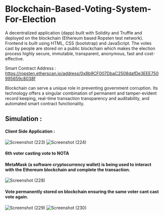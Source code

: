 ﻿# Blockchain-Based-Voting-System-For-Election
A decentralized application (dapp) built with Solidity and Truffle and deployed on the blockchain (Ethereum based Ropsten test network). Frontend is built using HTML, CSS (bootstrap) and JavaScript. The votes cast by people are stored on a public blockchain which makes the election process highly secure, immutable, transparent, anonymous, fast and cost-effective.

Smart Contract Address : https://ropsten.etherscan.io/address/0x8b9CF007DbaC2508dafDe3EEE750995659c8038f

Blockchain can serve a unique role in preventing government corruption. Its technology offers a singular combination of permanent and tamper-evident record keeping, real-time transaction transparency and auditability, and automated smart contract functionality.

## Simulation :

#### Client Side Application :

![Screenshot (223)](https://user-images.githubusercontent.com/60143745/120531170-f637ed00-c3fb-11eb-8a34-f2565d8a7954.png)
![Screenshot (224)](https://user-images.githubusercontent.com/60143745/120531312-1d8eba00-c3fc-11eb-9711-8d015dbe4b65.png)


#### 6th voter casting vote to NOTA
#### MetaMask (a software cryptocurrency wallet) is being used to interact with the Ethereum blockchain and complete the transaction.

![Screenshot (228)](https://user-images.githubusercontent.com/60143745/120531418-3dbe7900-c3fc-11eb-98dd-c90027d0c391.png)


#### Vote permanently stored on blockchain ensuring the same voter cant cast vote again.

![Screenshot (229)](https://user-images.githubusercontent.com/60143745/120531894-be7d7500-c3fc-11eb-9b47-f4fbcc027b1b.png)
![Screenshot (230)](https://user-images.githubusercontent.com/60143745/120531876-b9202a80-c3fc-11eb-93f5-7dc77b000a7b.png)






